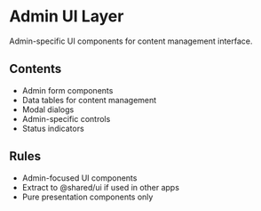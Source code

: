 # Admin UI Layer

Admin-specific UI components for content management interface.

## Contents
- Admin form components
- Data tables for content management  
- Modal dialogs
- Admin-specific controls
- Status indicators

## Rules
- Admin-focused UI components
- Extract to @shared/ui if used in other apps
- Pure presentation components only